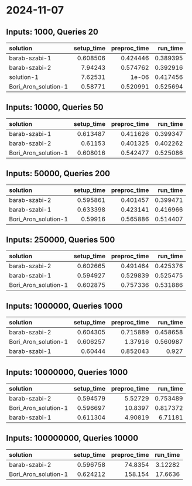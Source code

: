 # 2024-11-07

## Inputs: 1000, Queries 20

| solution             |   setup_time |   preproc_time |   run_time |
|:---------------------|-------------:|---------------:|-----------:|
| barab-szabi-1        |     0.608506 |       0.424446 |   0.389395 |
| barab-szabi-2        |     7.94243  |       0.574762 |   0.392916 |
| solution-1           |     7.62531  |       1e-06    |   0.417456 |
| Bori_Aron_solution-1 |     0.58771  |       0.520991 |   0.525694 |

## Inputs: 10000, Queries 50

| solution             |   setup_time |   preproc_time |   run_time |
|:---------------------|-------------:|---------------:|-----------:|
| barab-szabi-1        |     0.613487 |       0.411626 |   0.399347 |
| barab-szabi-2        |     0.61153  |       0.401325 |   0.402262 |
| Bori_Aron_solution-1 |     0.608016 |       0.542477 |   0.525086 |

## Inputs: 50000, Queries 200

| solution             |   setup_time |   preproc_time |   run_time |
|:---------------------|-------------:|---------------:|-----------:|
| barab-szabi-2        |     0.595861 |       0.401457 |   0.399471 |
| barab-szabi-1        |     0.633398 |       0.423141 |   0.416966 |
| Bori_Aron_solution-1 |     0.59916  |       0.565886 |   0.514407 |

## Inputs: 250000, Queries 500

| solution             |   setup_time |   preproc_time |   run_time |
|:---------------------|-------------:|---------------:|-----------:|
| barab-szabi-2        |     0.602665 |       0.491464 |   0.425376 |
| barab-szabi-1        |     0.594927 |       0.529839 |   0.525475 |
| Bori_Aron_solution-1 |     0.602875 |       0.757336 |   0.531886 |

## Inputs: 1000000, Queries 1000

| solution             |   setup_time |   preproc_time |   run_time |
|:---------------------|-------------:|---------------:|-----------:|
| barab-szabi-2        |     0.604305 |       0.715889 |   0.458658 |
| Bori_Aron_solution-1 |     0.606257 |       1.37916  |   0.560987 |
| barab-szabi-1        |     0.60444  |       0.852043 |   0.927    |

## Inputs: 10000000, Queries 1000

| solution             |   setup_time |   preproc_time |   run_time |
|:---------------------|-------------:|---------------:|-----------:|
| barab-szabi-2        |     0.594579 |        5.52729 |   0.753489 |
| Bori_Aron_solution-1 |     0.596697 |       10.8397  |   0.817372 |
| barab-szabi-1        |     0.611304 |        4.90819 |   6.71181  |

## Inputs: 100000000, Queries 10000

| solution             |   setup_time |   preproc_time |   run_time |
|:---------------------|-------------:|---------------:|-----------:|
| barab-szabi-2        |     0.596758 |        74.8354 |    3.12282 |
| Bori_Aron_solution-1 |     0.624212 |       158.154  |   17.6636  |